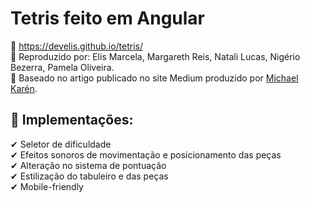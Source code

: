 # Tetris feito em Angular
📍 https://develis.github.io/tetris/ <br>
📍 Reproduzido por: Elis Marcela, Margareth Reis, Natali Lucas, Nigério Bezerra, Pamela Oliveira. <br>
📍 Baseado no artigo publicado no site Medium produzido por <a href="https://twitter.com/melcor76">Michael Karén</a>. <br>

## 🚀 Implementações: 
✔ Seletor de dificuldade <br>
✔ Efeitos sonoros de movimentação e posicionamento das peças <br>
✔ Alteração no sistema de pontuação <br>
✔ Estilização do tabuleiro e das peças <br>
✔ Mobile-friendly